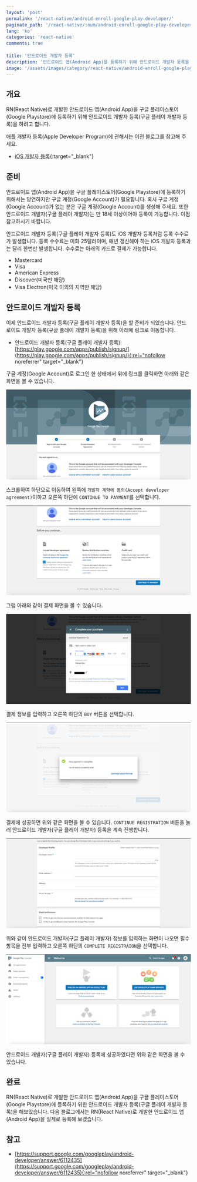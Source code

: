 ```yaml
---
layout: 'post'
permalink: '/react-native/android-enroll-google-play-developer/'
paginate_path: '/react-native/:num/android-enroll-google-play-developer/'
lang: 'ko'
categories: 'react-native'
comments: true

title: '안드로이드 개발자 등록'
description: '안드로이드 앱(Android App)을 등록하기 위해 안드로이드 개발자 등록을 해봅시다.'
image: '/assets/images/category/react-native/android-enroll-google-play-developer.jpg'
---
```



## 개요
RN(React Native)로 개발한 안드로이드 앱(Android App)을 구글 플레이스토어(Google Playstore)에 등록하기 위해 안드로이드 개발자 등록(구글 플레이 개발자 등록)을 하려고 합니다.

애플 개발자 등록(Apple Developer Program)에 관해서는 이전 블로그를 참고해 주세요.

- [iOS 개발자 등록]({{site.url}}/{{page.categories}}/ios-enroll-developer-program/){:target="_blank"}

## 준비
안드로이드 앱(Android App)을 구글 플레이스토어(Google Playstore)에 등록하기 위해서는 당연하지만 구글 계정(Google Account)가 필요합니다. 혹시 구글 계정(Google Account)가 없는 분은 구글 계정(Google Account)를 생성해 주세요. 또한 안드로이드 개발자(구글 플레이 개발자)는 만 18세 이상이어야 등록이 가능합니다. 이점 참고하시기 바랍니다.

안드로이드 개발자 등록(구글 플레이 개발자 등록)도 iOS 개발자 등록처럼 등록 수수료가 발생합니다. 등록 수수료는 미화 25달러이며, 매년 갱신해야 하는 iOS 개발자 등록과는 달리 한번만 발생합니다. 수수료는 아래의 카드로 결제가 가능합니다.

- Mastercard
- Visa
- American Express
- Discover(미국만 해당)
- Visa Electron(미국 이외의 지역만 해당)

## 안드로이드 개발자 등록
이제 안드로이드 개발자 등록(구글 플레이 개발자 등록)을 할 준비가 되었습니다. 안드로이드 개발자 등록(구글 플레이 개발자 등록)을 위해 아래에 링크로 이동합니다.

- 안드로이드 개발자 등록(구글 플레이 개발자 등록): [https://play.google.com/apps/publish/signup/](https://play.google.com/apps/publish/signup/){:rel="nofollow noreferrer" target="_blank"}

구글 계정(Google Account)로 로그인 한 상태에서 위에 링크를 클릭하면 아래와 같은 화면을 볼 수 있습니다.

![안드로이드 개발자, 구글 플레이 개발자 등록 사이트](/assets/images/category/react-native/android-enroll-google-play/enroll-goole-play-developer.png)

스크롤하여 하단으로 이동하여 왼쪽에 ```개발자 계약에 동의(Accept developer agreement)```이하고 오른쪽 하단에 ```CONTINUE TO PAYMENT```를 선택합니다.

![안드로이드 개발자, 구글 플레이 개발자 등록 동의](/assets/images/category/react-native/android-enroll-google-play/accept-developer-agreement.png)

그럼 아래와 같이 결제 화면을 볼 수 있습니다.

![안드로이드 개발자, 구글 플레이 개발자 수수료 결제](/assets/images/category/react-native/android-enroll-google-play/purchase.png)

결제 정보를 입력하고 오른쪽 하단의 ```BUY``` 버튼을 선택합니다.

![안드로이드 개발자, 구글 플레이 개발자 수수료 결제 성공](/assets/images/category/react-native/android-enroll-google-play/purchase-completed.png)

결제에 성공하면 위와 같은 화면을 볼 수 있습니다. ```CONTINUE REGISTRATION``` 버튼을 눌러 안드로이드 개발자(구글 플레이 개발자) 등록을 계속 진행합니다.

![안드로이드 개발자, 구글 플레이 개발자 정보 입력](/assets/images/category/react-native/android-enroll-google-play/developer-info.png)

위와 같이 안드로이드 개발자(구글 플레이 개발자) 정보를 입력하는 화면이 나오면 필수 항목을 전부 입력하고 오른쪽 하단의 ```COMPLETE REGISTRAION```을 선택합니다.

![안드로이드 개발자, 구글 플레이 개발자 등록 성공](/assets/images/category/react-native/android-enroll-google-play/completed-enroll.png)

안드로이드 개발자(구글 플레이 개발자) 등록에 성공하였다면 위와 같은 화면을 볼 수 있습니다.

## 완료
RN(React Native)로 개발한 안드로이드 앱(Android App)을 구글 플레이스토어(Google Playstore)에 등록하기 위한 안드로이드 개발자 등록(구글 플레이 개발자 등록)을 해보았습니다. 다음 블로그에서는 RN(React Native)로 개발한 안드로이드 앱(Android App)을 실제로 등록해 보겠습니다.

## 참고
- [https://support.google.com/googleplay/android-developer/answer/6112435](https://support.google.com/googleplay/android-developer/answer/6112435){:rel="nofollow noreferrer" target="_blank"}